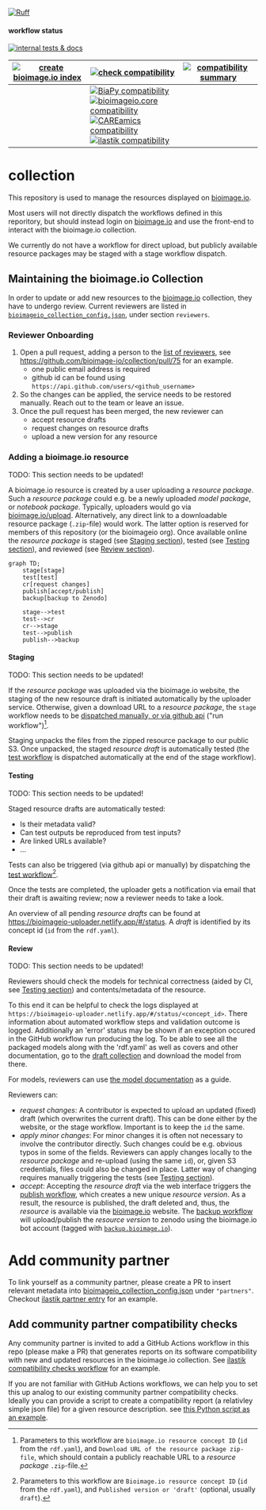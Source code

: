 [![Ruff](https://img.shields.io/endpoint?url=https://raw.githubusercontent.com/astral-sh/ruff/main/assets/badge/v2.json)](https://github.com/astral-sh/ruff)

#### workflow status

[![internal tests & docs](https://github.com/bioimage-io/collection/actions/workflows/build.yaml/badge.svg)](https://github.com/bioimage-io/collection/actions/workflows/build.yaml)

| [![create bioimage.io index](https://github.com/bioimage-io/collection/actions/workflows/index.yaml/badge.svg)](https://github.com/bioimage-io/collection/actions/workflows/index.yaml) | [![check compatibility](https://github.com/bioimage-io/collection/actions/workflows/check_compatibility.yaml/badge.svg)](https://github.com/bioimage-io/collection/actions/workflows/check_compatibility.yaml) | [![compatibility summary](https://github.com/bioimage-io/collection/actions/workflows/summarize.yaml/badge.svg)](https://github.com/bioimage-io/collection/actions/workflows/summarize.yaml) |
| --- | --- | --- |
| | [![BiaPy compatibility](https://github.com/bioimage-io/collection/actions/workflows/check_compatibility_biapy.yaml/badge.svg)](https://github.com/bioimage-io/collection/actions/workflows/check_compatibility_biapy.yaml)<br>[![bioimageio.core compatibility](https://github.com/bioimage-io/collection/actions/workflows/check_compatibility_bioimageio_core.yaml/badge.svg)](https://github.com/bioimage-io/collection/actions/workflows/check_compatibility_bioimageio_core.yaml)<br>[![CAREamics compatibility](https://github.com/bioimage-io/collection/actions/workflows/check_compatibility_careamics.yaml/badge.svg)](https://github.com/bioimage-io/collection/actions/workflows/check_compatibility_careamics.yaml)<br>[![ilastik compatibility](https://github.com/bioimage-io/collection/actions/workflows/check_compatibility_ilastik.yaml/badge.svg)](https://github.com/bioimage-io/collection/actions/workflows/check_compatibility_ilastik.yaml)

# collection

This repository is used to manage the resources displayed on [bioimage.io][bioimageio].

Most users will not directly dispatch the workflows defined in this reporitory, but should instead login on [bioimage.io][bioimageio] and use the front-end to interact with the bioimage.io collection.

We currently do not have a workflow for direct upload, but publicly available resource packages may be staged with a stage workflow dispatch.

## Maintaining the bioimage.io Collection

In order to update or add new resources to the [bioimage.io][bioimageio] collection, they have to undergo review.
Current reviewers are listed in [`bioimageio_collection_config.json`][review-config], under section `reviewers`.

### Reviewer Onboarding

1. Open a pull request, adding a person to the [list of reviewers][review-config], see <https://github.com/bioimage-io/collection/pull/75> for an example.
   * one public email address is required
   * github id can be found using `https://api.github.com/users/<github_username>`
2. So the changes can be applied, the service needs to be restored manually. Reach out to the team or leave an issue.
3. Once the pull request has been merged, the new reviewer can
   * accept resource drafts
   * request changes on resource drafts
   * upload a new version for any resource

### Adding a bioimage.io resource

TODO: This section needs to be updated!

A bioimage.io resource is created by a user uploading a _resource package_.
Such a _resource package_ could e.g. be a newly uploaded _model package_, or _notebook package_.
Typically, uploaders would go via [bioimage.io/upload][upload].
Alternatively, any direct link to a downloadable resource package (`.zip`-file) would work.
The latter option is reserved for members of this repository (or the bioimageio org).
Once available online the _resource package_ is staged (see [Staging section](#staging)), tested (see [Testing section](#testing)), and reviewed (see [Review section](#review)).

```mermaid
graph TD;
    stage[stage]
    test[test]
    cr[request changes]
    publish[accept/publish]
    backup[backup to Zenodo]

    stage-->test
    test-->cr
    cr-->stage
    test-->publish
    publish-->backup
```

#### Staging

TODO: This section needs to be updated!

If the _resource package_ was uploaded via the bioimage.io website, the staging of the new resource draft is initiated automatically by the uploader service.
Otherwise, given a download URL to a _resource package_, the `stage` workflow needs to be [dispatched manually, or via github api][staging-wf] ("run workflow")[^1].

Staging unpacks the files from the zipped resource package to our public S3.
Once unpacked, the staged _resource draft_ is automatically tested (the [test workflow][test-wf] is dispatched automatically at the end of the stage workflow).

#### Testing

TODO: This section needs to be updated!

Staged resource drafts are automatically tested:

* Is their metadata valid?
* Can test outputs be reproduced from test inputs?
* Are linked URLs available?
* ...

Tests can also be triggered (via github api or manually) by dispatching the [test workflow][test-wf][^2].

Once the tests are completed, the uploader gets a notification via email that their draft is awaiting review; now a reviewer needs to take a look.

An overview of all pending _resource drafts_ can be found at <https://bioimageio-uploader.netlify.app/#/status>.
A _draft_ is identified by its concept id (`id` from the `rdf.yaml`).

#### Review

TODO: This section needs to be updated!

Reviewers should check the models for technical correctness (aided by CI, see [Testing section](#testing)) and contents/metadata of the resource.

To this end it can be helpful to check the logs displayed at `https://bioimageio-uploader.netlify.app/#/status/<concept_id>`.
There information about automated workflow steps and validation outcome is logged.
Additionally an 'error' status may be shown if an exception occured in the GitHub workflow run producing the log.
To be able to see all the packaged models along with the 'rdf.yaml' as well as covers and other documentation, go to the [draft collection](https://bioimage.io/#/?repo=https%3A%2F%2Fuk1s3.embassy.ebi.ac.uk%2Fpublic-datasets%2Fbioimage.io%2Fcollection_draft.json) and download the model from there.

For models, reviewers can use [the model documentation][model-docs] as a guide.

Reviewers can:

* _request changes_:
   A contributor is expected to upload an updated (fixed) draft (which overwrites the current draft).
   This can be done either by the website, or the stage workflow.
   Important is to keep the `id` the same.
* _apply minor changes_:
  For minor changes it is often not necessary to involve the contributor directly.
  Such changes could be e.g. obvious typos in some of the fields.
  Reviewers can apply changes locally to the _resource package_ and re-upload (using the same `id`), or, given S3 credentials, files could also be changed in place.
  Latter way of changing requires manually triggering the tests (see [Testing section](#testing)).
* _accept_:
  Accepting the _resource draft_ via the web interface triggers the [publish workflow][publish-wf], which creates a new unique _resource version_.
  As a result, the resource is published, the draft deleted and, thus, the _resource_ is available via the [bioimage.io][bioimageio] website.
  The [backup workflow][backup-wf] will upload/publish the _resource version_ to zenodo using the bioimage.io bot account (tagged with [`backup.bioimage.io`][zenodo-overview]).

[^1]: Parameters to this workflow are `bioimage.io resource concept ID` (`id` from the `rdf.yaml`), and `Download URL of the resource package zip-file`, which should contain a publicly reachable URL to a _resource package_ `.zip`-file.
[^2]: Parameters to this workflow are `Bioimage.io resource concept ID` (`id` from the `rdf.yaml`), and `Published version or 'draft'` (optional, usually `draft`).

[backup-wf]: https://github.com/bioimage-io/collection/actions/workflows/backup.yaml
[bioimageio]: https://bioimage.io
[model-docs]: https://bioimage.io/docs/#/guides/developers-guide?id=model-documentation
[review-config]: https://github.com/bioimage-io/collection/blob/main/bioimageio_collection_config.json
[publish-wf]: https://github.com/bioimage-io/collection/actions/workflows/publish.yaml
[staging-wf]: https://github.com/bioimage-io/collection/actions/workflows/stage.yaml
[test-wf]: https://github.com/bioimage-io/collection/actions/workflows/test.yaml
[upload]: https://bioimage.io/#/upload
[zenodo-overview]: https://zenodo.org/search?q=metadata.subjects.subject%3A%22backup.bioimage.io%22&l=list&p=1&s=10&sort=bestmatch

# Add community partner

To link yourself as a community partner, please create a PR to insert relevant metadata into [bioimageio_collection_config.json](https://github.com/bioimage-io/collection/blob/4087336ad00bff0198f5de83c94aa13be357840d/bioimageio_collection_config.json) under `"partners"`.
Checkout [ilastik partner entry](https://github.com/bioimage-io/collection/blob/4087336ad00bff0198f5de83c94aa13be357840d/bioimageio_collection_config.json#L283-L301) for an example.

## Add community partner compatibility checks

Any community partner is invited to add a GitHub Actions workflow in this repo (please make a PR) that generates reports on its software compatibility with new and updated resources in the bioimage.io collection.
See [ilastik compatibility checks workflow](https://github.com/bioimage-io/collection/blob/main/.github/workflows/check_compatibility_ilastik.yaml) for an example.

If you are not familiar with GitHub Actions workflows, we can help you to set this up analog to our existing community partner compatibility checks.
Ideally you can provide a script to create a compatibility report (a relativley simple json file) for a given resource description. see [this Python script as an example](https://github.com/bioimage-io/collection/blob/main/scripts/check_compatibility_ilastik.py).
